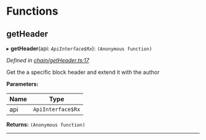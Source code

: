 

# Functions

<a id="getheader"></a>

##  getHeader

▸ **getHeader**(api: *`ApiInterface$Rx`*): `(Anonymous function)`

*Defined in [chain/getHeader.ts:17](https://github.com/polkadot-js/api/blob/9373e5d/packages/api-derive/src/chain/getHeader.ts#L17)*

Get the a specific block header and extend it with the author

**Parameters:**

| Name | Type |
| ------ | ------ |
| api | `ApiInterface$Rx` |

**Returns:** `(Anonymous function)`

___


